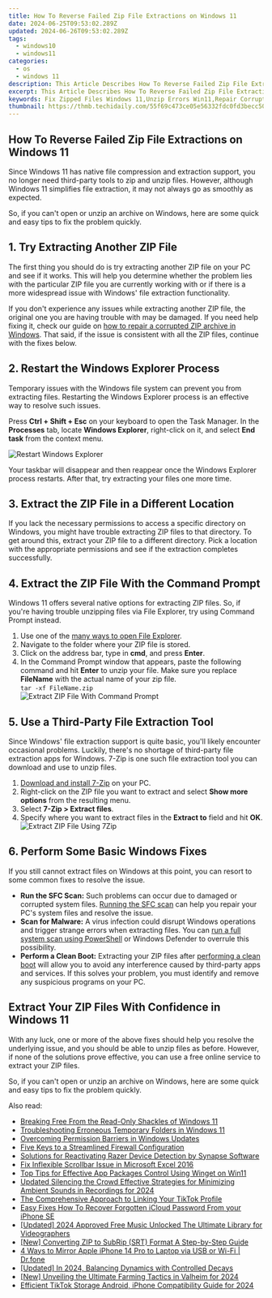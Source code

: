 ```yaml
---
title: How To Reverse Failed Zip File Extractions on Windows 11
date: 2024-06-25T09:53:02.289Z
updated: 2024-06-26T09:53:02.289Z
tags:
  - windows10
  - windows11
categories:
  - os
  - windows 11
description: This Article Describes How To Reverse Failed Zip File Extractions on Windows 11
excerpt: This Article Describes How To Reverse Failed Zip File Extractions on Windows 11
keywords: Fix Zipped Files Windows 11,Unzip Errors Win11,Repair Corrupt ZIP W11,Restore Failed Zip Extract,Correct ZIP Issues Windows,Mend Missing Zip Data Win11,Reverse Compressed File Failure
thumbnail: https://thmb.techidaily.com/55f69c473ce05e56332fdc0fd3becc5010779e559c1a26eb52ce7f94ac706c0b.jpg
---
```


## How To Reverse Failed Zip File Extractions on Windows 11

 Since Windows 11 has native file compression and extraction support, you no longer need third-party tools to zip and unzip files. However, although Windows 11 simplifies file extraction, it may not always go as smoothly as expected.

 So, if you can't open or unzip an archive on Windows, here are some quick and easy tips to fix the problem quickly.

## 1\. Try Extracting Another ZIP File

 The first thing you should do is try extracting another ZIP file on your PC and see if it works. This will help you determine whether the problem lies with the particular ZIP file you are currently working with or if there is a more widespread issue with Windows' file extraction functionality.

 If you don't experience any issues while extracting another ZIP file, the original one you are having trouble with may be damaged. If you need help fixing it, check our guide on [how to repair a corrupted ZIP archive in Windows](https://www.makeuseof.com/windows-repair-corrupted-zip/). That said, if the issue is consistent with all the ZIP files, continue with the fixes below.

## 2\. Restart the Windows Explorer Process

 Temporary issues with the Windows file system can prevent you from extracting files. Restarting the Windows Explorer process is an effective way to resolve such issues.

 Press **Ctrl + Shift + Esc** on your keyboard to open the Task Manager. In the **Processes** tab, locate **Windows Explorer**, right-click on it, and select **End task** from the context menu.

![Restart Windows Explorer](https://static1.makeuseofimages.com/wordpress/wp-content/uploads/2022/11/Restart-Windows-Explorer.jpg)

 Your taskbar will disappear and then reappear once the Windows Explorer process restarts. After that, try extracting your files one more time.

## 3\. Extract the ZIP File in a Different Location

 If you lack the necessary permissions to access a specific directory on Windows, you might have trouble extracting ZIP files to that directory. To get around this, extract your ZIP file to a different directory. Pick a location with the appropriate permissions and see if the extraction completes successfully.

## 4\. Extract the ZIP File With the Command Prompt

 Windows 11 offers several native options for extracting ZIP files. So, if you're having trouble unzipping files via File Explorer, try using Command Prompt instead.

1. Use one of the [many ways to open File Explorer](https://www.makeuseof.com/windows-open-file-explorer/).
2. Navigate to the folder where your ZIP file is stored.
3. Click on the address bar, type in **cmd**, and press **Enter**.
4. In the Command Prompt window that appears, paste the following command and hit **Enter** to unzip your file. Make sure you replace **FileName** with the actual name of your zip file.  
`tar -xf FileName.zip`  
![Extract ZIP File With Command Prompt](https://static1.makeuseofimages.com/wordpress/wp-content/uploads/2023/05/extract-zip-file-with-command-prompt.jpg)

## 5\. Use a Third-Party File Extraction Tool

 Since Windows' file extraction support is quite basic, you'll likely encounter occasional problems. Luckily, there's no shortage of third-party file extraction apps for Windows. 7-Zip is one such file extraction tool you can download and use to unzip files.

1. [Download and install 7-Zip](https://www.7-zip.org/download.html) on your PC.
2. Right-click on the ZIP file you want to extract and select **Show more options** from the resulting menu.
3. Select **7-Zip > Extract files**.
4. Specify where you want to extract files in the **Extract to** field and hit **OK**.  
![Extract ZIP File Using 7Zip](https://static1.makeuseofimages.com/wordpress/wp-content/uploads/2023/05/extract-zip-file-using-7zip.jpg)

## 6\. Perform Some Basic Windows Fixes

 If you still cannot extract files on Windows at this point, you can resort to some common fixes to resolve the issue.

* **Run the SFC Scan:** Such problems can occur due to damaged or corrupted system files. [Running the SFC scan](https://www.makeuseof.com/system-file-checker-sfc-windows/) can help you repair your PC's system files and resolve the issue.
* **Scan for Malware:** A virus infection could disrupt Windows operations and trigger strange errors when extracting files. You can [run a full system scan using PowerShell](https://www.makeuseof.com/how-to-use-powershell-to-scan-windows-10-for-malware/) or Windows Defender to overrule this possibility.
* **Perform a Clean Boot:** Extracting your ZIP files after [performing a clean boot](https://www.makeuseof.com/clean-boot-windows-11/) will allow you to avoid any interference caused by third-party apps and services. If this solves your problem, you must identify and remove any suspicious programs on your PC.

## Extract Your ZIP Files With Confidence in Windows 11

 With any luck, one or more of the above fixes should help you resolve the underlying issue, and you should be able to unzip files as before. However, if none of the solutions prove effective, you can use a free online service to extract your ZIP files.

 So, if you can't open or unzip an archive on Windows, here are some quick and easy tips to fix the problem quickly.

<span class="atpl-alsoreadstyle">Also read:</span>
<div><ul>
<li><a href="https://win11.techidaily.com/breaking-free-from-the-read-only-shackles-of-windows-11/"><u>Breaking Free From the Read-Only Shackles of Windows 11</u></a></li>
<li><a href="https://win11.techidaily.com/troubleshooting-erroneous-temporary-folders-in-windows-11/"><u>Troubleshooting Erroneous Temporary Folders in Windows 11</u></a></li>
<li><a href="https://win11.techidaily.com/overcoming-permission-barriers-in-windows-updates/"><u>Overcoming Permission Barriers in Windows Updates</u></a></li>
<li><a href="https://win11.techidaily.com/five-keys-to-a-streamlined-firewall-configuration/"><u>Five Keys to a Streamlined Firewall Configuration</u></a></li>
<li><a href="https://win11.techidaily.com/solutions-for-reactivating-razer-device-detection-by-synapse-software/"><u>Solutions for Reactivating Razer Device Detection by Synapse Software</u></a></li>
<li><a href="https://win11.techidaily.com/fix-inflexible-scrollbar-issue-in-microsoft-excel-2016/"><u>Fix Inflexible Scrollbar Issue in Microsoft Excel 2016</u></a></li>
<li><a href="https://win11.techidaily.com/top-tips-for-effective-app-packages-control-using-winget-on-win11/"><u>Top Tips for Effective App Packages Control Using Winget on Win11</u></a></li>
<li><a href="https://sound-tweaking.techidaily.com/updated-silencing-the-crowd-effective-strategies-for-minimizing-ambient-sounds-in-recordings-for-2024/"><u>Updated Silencing the Crowd Effective Strategies for Minimizing Ambient Sounds in Recordings for 2024</u></a></li>
<li><a href="https://extra-information.techidaily.com/the-comprehensive-approach-to-linking-your-tiktok-profile/"><u>The Comprehensive Approach to Linking Your TikTok Profile</u></a></li>
<li><a href="https://activate-lock.techidaily.com/easy-fixes-how-to-recover-forgotten-icloud-password-from-your-iphone-se-by-drfone-ios/"><u>Easy Fixes How To Recover Forgotten iCloud Password From your iPhone SE</u></a></li>
<li><a href="https://eaxpv-info.techidaily.com/updated-2024-approved-free-music-unlocked-the-ultimate-library-for-videographers/"><u>[Updated] 2024 Approved  Free Music Unlocked  The Ultimate Library for Videographers</u></a></li>
<li><a href="https://extra-tips.techidaily.com/new-converting-zip-to-subrip-srt-format-a-step-by-step-guide/"><u>[New] Converting ZIP to SubRip (SRT) Format  A Step-by-Step Guide</u></a></li>
<li><a href="https://screen-mirror.techidaily.com/4-ways-to-mirror-apple-iphone-14-pro-to-laptop-via-usb-or-wi-fi-drfone-by-drfone-ios/"><u>4 Ways to Mirror Apple iPhone 14 Pro to Laptop via USB or Wi-Fi | Dr.fone</u></a></li>
<li><a href="https://vp-tips.techidaily.com/updated-in-2024-balancing-dynamics-with-controlled-decays/"><u>[Updated] In 2024, Balancing Dynamics with Controlled Decays</u></a></li>
<li><a href="https://screen-sharing-recording.techidaily.com/new-unveiling-the-ultimate-farming-tactics-in-valheim-for-2024/"><u>[New] Unveiling the Ultimate Farming Tactics in Valheim for 2024</u></a></li>
<li><a href="https://tiktok-videos.techidaily.com/efficient-tiktok-storage-android-iphone-compatibility-guide-for-2024/"><u>Efficient TikTok Storage  Android, iPhone Compatibility Guide for 2024</u></a></li>
</ul></div>

<ins class="adsbygoogle"
      style="display:block"
      data-ad-client="ca-pub-7571918770474297"
      data-ad-slot="8358498916"
      data-ad-format="auto"
      data-full-width-responsive="true"></ins>